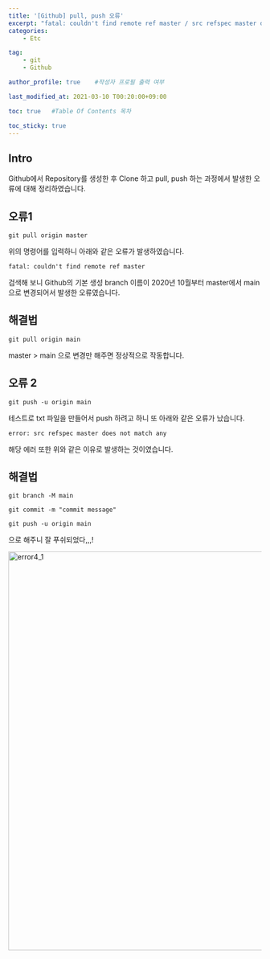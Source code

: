 ```yaml
---
title: '[Github] pull, push 오류' 
excerpt: "fatal: couldn't find remote ref master / src refspec master does not match any"
categories:
    - Etc

tag:
    - git
    - Github

author_profile: true    #작성자 프로필 출력 여부

last_modified_at: 2021-03-10 T00:20:00+09:00

toc: true   #Table Of Contents 목차 

toc_sticky: true
---
```


## Intro

Github에서 Repository를 생성한 후 Clone 하고 pull, push 하는 과정에서 발생한 오류에 대해 정리하였습니다.  


## 오류1

```
git pull origin master
```

위의 명령어를 입력하니 아래와 같은 오류가 발생하였습니다.

```
fatal: couldn't find remote ref master
```

검색해 보니 Github의 기본 생성 branch 이름이 2020년 10월부터 
master에서 main으로 변경되어서 발생한 오류였습니다.  


## 해결법

```
git pull origin main
```

master > main 으로 변경만 해주면 정상적으로 작동합니다.


## 오류 2

```
git push -u origin main
```

테스트로 txt 파일을 만들어서 push 하려고 하니 또 아래와 같은 오류가 났습니다.

```
error: src refspec master does not match any
```

해당 에러 또한 위와 같은 이유로 발생하는 것이였습니다.


## 해결법 

```
git branch -M main

git commit -m "commit message"

git push -u origin main
```

으로 해주니 잘 푸쉬되었다,,,! 

<img width="794" alt="error4_1" src="https://user-images.githubusercontent.com/47733530/110464215-3ac22e00-8116-11eb-990c-048abcae01a0.png">